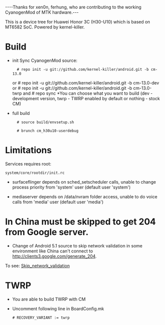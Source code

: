 ----Thanks for xen0n, ferhung, who are contributing to the working CyanogenMod of MTK hardware.---

This is a device tree for Huawei Honor 3C (H30-U10) which is based on MT6582 SoC. Powered by kernel-killer.
# Build

* init
  Sync CyanogenMod source:

        # repo init -u git://github.com/kernel-killer/android.git -b cm-13.0
  or
        # repo init -u git://github.com/kernel-killer/android.git -b cm-13.0-dev
  or
        # repo init -u git://github.com/kernel-killer/android.git -b cm-13.0-twrp
  and
        # repo sync
  *You can choose what you want to build (dev - development version, twrp - TWRP enabled by default or nothing - stock CM)

* full build
        
        # source build/envsetup.sh

        # brunch cm_h30u10-userdebug

# Limitations

Services requires root:

`system/core/rootdir/init.rc`

  * surfaceflinger depends on sched_setscheduler calls, unable to change process priority from 'system' user (default user 'system')

  * mediaserver depends on /data/nvram folder access, unable to do voice calls from 'media' user (default user 'media')

# In China must be skipped to get 204 from Google server.
  * Change of Android 5.1 source to skip network validation in some environment like China can't connect to http://clients3.google.com/generate_204. 

  To see: 
    [Skip_network_validation](http://github.com/ferhung/Skip_network_validation)

# TWRP

  * You are able to build TWRP with CM

  * Uncomment following line in BoardConfig.mk

        # RECOVERY_VARIANT := twrp
